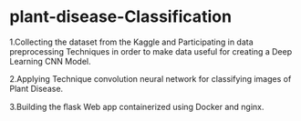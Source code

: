 # plant-disease-Classification

1.Collecting the dataset from the Kaggle and Participating in data preprocessing Techniques in order to make data useful for creating a
Deep Learning CNN Model.

2.Applying Technique convolution neural network for classifying images of Plant Disease.

3.Building the ﬂask Web app containerized using Docker and nginx.
